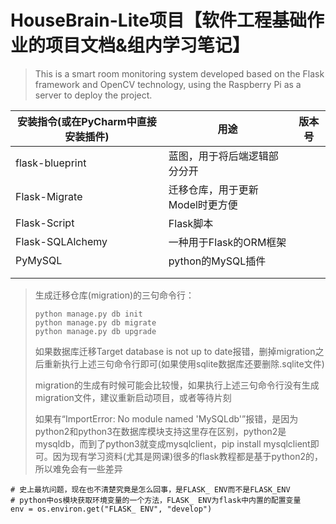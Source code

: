 # HouseBrain-Lite项目【软件工程基础作业的项目文档&组内学习笔记】

> This is a smart room monitoring system developed based on the Flask framework and OpenCV technology, using the Raspberry Pi as a server to deploy the project.

| 安装指令(或在PyCharm中直接安装插件) | 用途                            | 版本号 |
| ----------------------------------- | ------------------------------- | ------ |
| flask-blueprint                     | 蓝图，用于将后端逻辑部分分开    |        |
| Flask-Migrate                       | 迁移仓库，用于更新Model时更方便 |        |
| Flask-Script                        | Flask脚本                       |        |
| Flask-SQLAlchemy                    | 一种用于Flask的ORM框架          |        |
| PyMySQL                             | python的MySQL插件               |        |
|                                     |                                 |        |
|                                     |                                 |        |





> 生成迁移仓库(migration)的三句命令行：
>
> ```shell
> python manage.py db init
> python manage.py db migrate
> python manage.py db upgrade
> ```
>
> 如果数据库迁移Target database is not up to date报错，删掉migration之后重新执行上述三句命令行即可(如果使用sqlite数据库还要删除.sqlite文件)
>
> migration的生成有时候可能会比较慢，如果执行上述三句命令行没有生成migration文件，建议重新启动项目，或者等待片刻
>
> 如果有“ImportError: No module named 'MySQLdb'”报错，是因为python2和python3在数据库模块支持这里存在区别，python2是mysqldb，而到了python3就变成mysqlclient，pip install mysqlclient即可。因为现有学习资料(尤其是网课)很多的flask教程都是基于python2的，所以难免会有一些差异

```
# 史上最坑问题，现在也不清楚究竟是怎么回事，是FLASK_ ENV而不是FLASK_ENV
# python中os模块获取环境变量的一个方法，FLASK_ ENV为flask中内置的配置变量
env = os.environ.get("FLASK_ ENV", "develop")
```


















